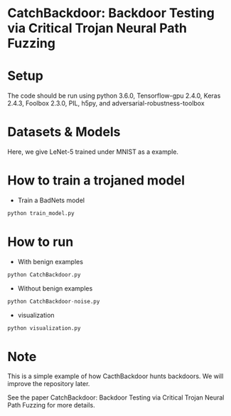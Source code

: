 # CatchBackdoor: Backdoor Testing via Critical Trojan Neural Path Fuzzing

# Setup
The code should be run using python 3.6.0, Tensorflow-gpu 2.4.0, Keras 2.4.3, Foolbox 2.3.0, PIL, h5py, and adversarial-robustness-toolbox

# Datasets & Models

Here, we give LeNet-5 trained under MNIST as a example.

# How to train a trojaned model
 - Train a BadNets model
  ```python
 python train_model.py
  ```
  
# How to run
- With benign examples
 ```python
 python CatchBackdoor.py
  ```
  
- Without benign examples
 ```python
python CatchBackdoor-noise.py
  ```

- visualization
 ```python
python visualization.py
  ```

# Note
This is a simple example of how CacthBackdoor hunts backdoors. We will improve the repository later.

See the paper CatchBackdoor: Backdoor Testing via Critical Trojan Neural Path Fuzzing for more details.
